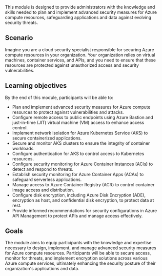 This module is designed to provide administrators with the knowledge and skills needed to plan and implement advanced security measures for Azure compute resources, safeguarding applications and data against evolving security threats.

## Scenario

Imagine you are a cloud security specialist responsible for securing Azure compute resources in your organization. Your organization relies on virtual machines, container services, and APIs, and you need to ensure that these resources are protected against unauthorized access and security vulnerabilities.

## Learning objectives

By the end of this module, participants will be able to:

 -  Plan and implement advanced security measures for Azure compute resources to protect against vulnerabilities and attacks.
 -  Configure remote access to public endpoints using Azure Bastion and just-in-time (JIT) virtual machine (VM) access to enhance access control.
 -  Implement network isolation for Azure Kubernetes Service (AKS) to secure containerized applications.
 -  Secure and monitor AKS clusters to ensure the integrity of container workloads.
 -  Configure authentication for AKS to control access to Kubernetes resources.
 -  Configure security monitoring for Azure Container Instances (ACIs) to detect and respond to threats.
 -  Establish security monitoring for Azure Container Apps (ACAs) to safeguard serverless applications.
 -  Manage access to Azure Container Registry (ACR) to control container image access and distribution.
 -  Configure disk encryption, including Azure Disk Encryption (ADE), encryption as host, and confidential disk encryption, to protect data at rest.
 -  Provide informed recommendations for security configurations in Azure API Management to protect APIs and manage access effectively.

## Goals

The module aims to equip participants with the knowledge and expertise necessary to design, implement, and manage advanced security measures for Azure compute resources. Participants will be able to secure access, monitor for threats, and implement encryption solutions across various Azure compute services, ultimately enhancing the security posture of their organization's applications and data.
